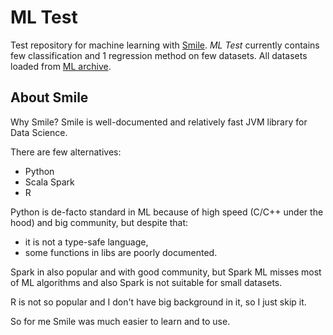 # ML Test
Test repository for machine learning with [Smile](https://github.com/haifengl/smile).
_ML Test_ currently contains few classification and 1 regression method on few datasets.
All datasets loaded from [ML archive](https://archive.ics.uci.edu/ml/index.php).

## About Smile
Why Smile?
Smile is well-documented and relatively fast JVM library for Data Science.

There are few alternatives:
- Python
- Scala Spark
- R

Python is de-facto standard in ML because of high speed (C/C++ under the hood) and big community, but
despite that:
- it is not a type-safe language,
- some functions in libs are poorly documented.

Spark in also popular and with good community, but Spark ML misses most of ML algorithms and also Spark is not suitable
for small datasets.

R is not so popular and I don't have big background in it, so I just skip it.

So for me Smile was much easier to learn and to use.